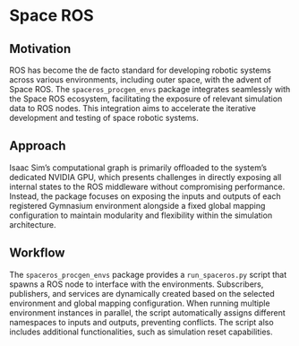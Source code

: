 # Space ROS

## Motivation

ROS has become the de facto standard for developing robotic systems across various environments, including outer space, with the advent of Space ROS. The `spaceros_procgen_envs` package integrates seamlessly with the Space ROS ecosystem, facilitating the exposure of relevant simulation data to ROS nodes. This integration aims to accelerate the iterative development and testing of space robotic systems.

## Approach

Isaac Sim’s computational graph is primarily offloaded to the system’s dedicated NVIDIA GPU, which presents challenges in directly exposing all internal states to the ROS middleware without compromising performance. Instead, the package focuses on exposing the inputs and outputs of each registered Gymnasium environment alongside a fixed global mapping configuration to maintain modularity and flexibility within the simulation architecture.

## Workflow

The `spaceros_procgen_envs` package provides a `run_spaceros.py` script that spawns a ROS node to interface with the environments. Subscribers, publishers, and services are dynamically created based on the selected environment and global mapping configuration. When running multiple environment instances in parallel, the script automatically assigns different namespaces to inputs and outputs, preventing conflicts. The script also includes additional functionalities, such as simulation reset capabilities.
